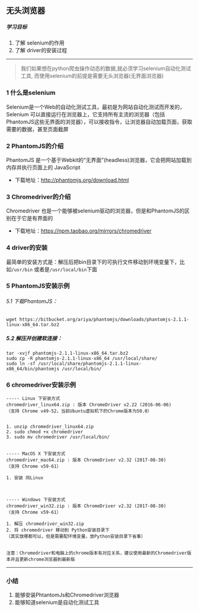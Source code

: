 ## 无头浏览器

##### 学习目标
1. 了解 selenium的作用
2. 了解 driver的安装过程

---------------

> 我们如果想在python爬虫操作动态的数据,就必须学习selenium自动化测试工具, 而使用selenium的前提是需要无头浏览器(无界面浏览器)

### 1 什么是selenium
Selenium是一个Web的自动化测试工具，最初是为网站自动化测试而开发的，Selenium 可以直接运行在浏览器上，它支持所有主流的浏览器（包括PhantomJS这些无界面的浏览器），可以接收指令，让浏览器自动加载页面，获取需要的数据，甚至页面截屏

### 2 PhantomJS的介绍
PhantomJS 是一个基于Webkit的“无界面”(headless)浏览器，它会把网站加载到内存并执行页面上的 JavaScript

- 下载地址：http://phantomjs.org/download.html

### 3 Chromedriver的介绍
Chromedriver 也是一个能够被selenium驱动的浏览器，但是和PhantomJS的区别在于它是有界面的

- 下载地址：https://npm.taobao.org/mirrors/chromedriver

### 4 driver的安装
最简单的安装方式是：解压后把bin目录下的可执行文件移动到环境变量下，比如`/usr/bin` 或者是`/usr/local/bin`下面

### 5 PhantomJS安装示例
###### 5.1 下载PhantomJS：

```
wget https://bitbucket.org/ariya/phantomjs/downloads/phantomjs-2.1.1-linux-x86_64.tar.bz2

```

##### 5.2 解压并创建软连接：

```
tar -xvjf phantomjs-2.1.1-linux-x86_64.tar.bz2 
sudo cp -R phantomjs-2.1.1-linux-x86_64 /usr/local/share/ 
sudo ln -sf /usr/local/share/phantomjs-2.1.1-linux-x86_64/bin/phantomjs /usr/local/bin/

```

### 6 chromedriver安装示例
```
----- Linux 下安装方式
chromedriver_linux64.zip : 版本 ChromeDriver v2.22 (2016-06-06)
（支持 Chrome v49-52，当前Ubuntu虚拟机下的Chrome版本为50.0）


1. unzip chromedriver_linux64.zip
2. sudo chmod +x chromedriver
3. sudo mv chromedriver /usr/local/bin/


----- MacOS X 下安装方式
chromedriver_mac64.zip : 版本 ChromeDriver v2.32 (2017-08-30)
（支持 Chrome v59-61）

1. 安装 同Linux



----- Windows 下安装方式
chromedriver_win32.zip : 版本 ChromeDriver v2.32 (2017-08-30)
（支持 Chrome v59-61）

1. 解压 chromedriver_win32.zip
2. 将 chromedriver 移动到 Python安装目录下
（其实放哪都可以，但是需要配环境变量，放Python安装目录下省事）


注意：Chromedriver和电脑上的chrome版本有对应关系，建议使用最新的Chromedriver版本并且更新chrome浏览器到最新版
```

---------------

### 小结
1. 能够安装PhtantomJs和Chromedriver浏览器
2. 能够知道selenium是自动化测试工具

